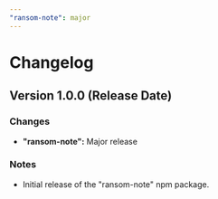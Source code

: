 ```yaml
---
"ransom-note": major
---
```


# Changelog

## Version 1.0.0 (Release Date)

### Changes

- **"ransom-note":** Major release

### Notes

- Initial release of the "ransom-note" npm package.
